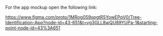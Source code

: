 For the app mockup open the following link:

https://www.figma.com/proto/1MRog059spgtR5YowEPqV0/Tree-Identification-App?node-id=43-651&t=vg3GLL8wQU89YUPa-1&starting-point-node-id=43%3A651